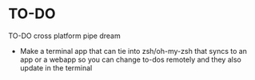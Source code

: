 # TO-DO
TO-DO cross platform pipe dream

- Make a terminal app that can tie into zsh/oh-my-zsh that syncs to an app or a webapp so you can change to-dos remotely and they also update in the terminal 
